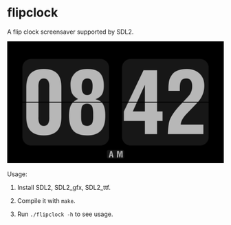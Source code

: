 # flipclock

A flip clock screensaver supported by SDL2.

![flipclock.png](flipclock.png)

Usage:

1. Install SDL2, SDL2_gfx, SDL2_ttf.

2. Compile it with `make`.

3. Run `./flipclock -h` to see usage.
